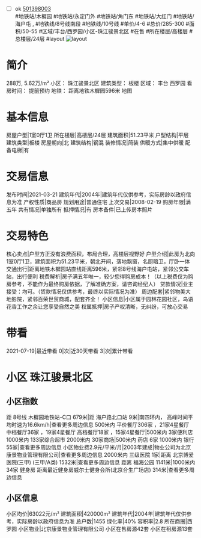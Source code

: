 - [ ] ok [501398003](https://bj.5i5j.com/ershoufang/501398003.html)  
 #地铁站/木樨园 #地铁站/永定门外 #地铁站/角门东 #地铁站/大红门 #地铁站/海户屯 ,  #地铁线/8号线南段 #地铁线/10号线
#单价/4-6 #总价/285-300 #面积/50-55   #区域/丰台/西罗园/小区-珠江骏景北区 #在售 #所在楼层/高楼层 #总楼层/24层 #layout 
![layout](http://image2a.5i5j.com/bdir/layout/0d0960f03ce148858b0ef8f22d417d0b.JPG_P5.jpg) 
# 简介 
 288万,  5.62万/m² 
小区： 珠江骏景北区
建筑类型： 板楼
区域： 丰台 西罗园
看房时间： 提前预约
地铁： 距离地铁木樨园596米 地图
# 基本信息 
 房屋户型|1室0厅1卫
所在楼层|高楼层/24层
建筑面积|51.23平米
户型结构|平层
建筑类型|板楼
房屋朝向|北
建筑结构|钢混
装修情况|简装
供暖方式|集中供暖
配备电梯|有
# 交易信息 
 发布时间|2021-03-21
建筑年代|2004年|建筑年代仅供参考，实际房龄以政府信息为准
产权性质|商品房
规划用途|普通住宅
上次交易|2008-02-19
购房年限|满五年
共有情况|单独所有
抵押情况|有
房本备件|已上传房本照片
# 交易特色 
 核心卖点|户型方正没有浪费面积，布局合理，高楼层视野好
户型介绍|此房为北向1室0厅1卫，建筑面积为51.23平米，朝北开间，落地飘窗，名厨暗卫，厅卧一体
交通出行|距离地铁木樨园站直线距离596米，紧邻8号线海户屯站，紧邻公交车站，出行便利
税费解析|房子满五年唯一，较少您得购房成本！（以上税费仅为购房参考，不能作为最终购房依据，了解准确方案，请咨询经纪人）
贷款情况|业主接受：均可。（贷款情况仅供参考，最终以实际情况为准）
周边配套|紧邻物美大地影院，紧邻百荣世贸商城，配套齐全！
小区信息|小区属于园林花园社区，鸟语花香工作之余让您享受自然之美
权属抵押|房子产权清晰，无纠纷，可放心交易
# 带看 
 2021-07-19|最近带看	 0|次|近30天带看	 3|次|累计带看
# 小区 珠江骏景北区
## 小区指数 
 距 8号线 木樨园地铁站-C口 679米|距 海户路北口站 9米|南四环内， 高峰时间平均时速为16.6km/h|查看更多周边信息
500米内 平价餐厅306家 ，21家4星餐厅
中档餐厅36家 ，19家4星餐厅
高档餐厅18家 ，15家4星餐厅|500米内 3家便利店
1000米内 133家综合超市
2000米内 30家商场|500米内 药店 6家
1000米内 银行 55家|查看更多周边信息
小区物业费2.9元/平米/月|2003年建成|物业公司为北京康景物业管理有限公司|查看更多周边信息
2000米内 三级医院 1家|距离 北京博爱医院(三甲) (三甲/A类) 1532米|查看更多周边信息
距离 福海公园 1141米|1000米内 34家 健身房
距离最近健身房威尔士健身会所(北京合生广场店) 314米|查看更多周边信息
## 小区信息 
 小区均价|63022元/m²
建筑面积|420000m²
建筑年代|2004年|建筑年代仅供参考，实际房龄以政府信息为准
总户数|1455
绿化率|40%
容积率|2.8
所在商圈|西罗园
小区物业|北京康景物业管理有限公司
小区在售房源42套
小区在租房源13套
